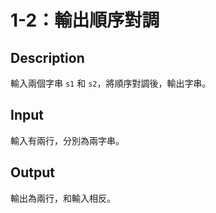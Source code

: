 # 1-2：輸出順序對調

## Description

輸入兩個字串 `s1` 和 `s2`，將順序對調後，輸出字串。

## Input

輸入有兩行，分別為兩字串。

## Output

輸出為兩行，和輸入相反。